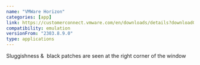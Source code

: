 ```yaml
---
name: "VMWare Horizon​"
categories: [app]
link: https://customerconnect.vmware.com/en/downloads/details?downloadGroup=CART23FQ4_WIN_2212.1&productId=1027&rPId=101317
compatibility: emulation
versionFrom: "2303.8.9.0"
type: applications
---
```


Sluggishness &  black patches are seen at the right corner of the window